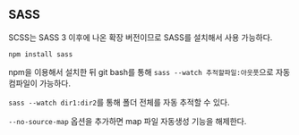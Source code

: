 
## SASS

SCSS는 SASS 3 이후에 나온 확장 버전이므로 SASS를 설치해서 사용 가능하다.

```shell
npm install sass
```

npm을 이용해서 설치한 뒤 git bash를 통해 `sass --watch 추적할파일:아웃풋`으로 자동 컴파일이 가능하다.

`sass --watch dir1:dir2`를 통해 폴더 전체를 자동 추적할 수 있다.

`--no-source-map` 옵션을 추가하면 map 파일 자동생성 기능을 해제한다.
